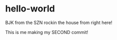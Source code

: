 # hello-world

BJK from the SZN rockin the house from right here!

This is me making my SECOND commit!
